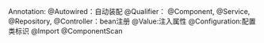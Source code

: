 Annotation:
@Autowired：自动装配
@Qualifier：
@Component, @Service, @Repository, @Controller：bean注册
@Value:注入属性
@Configuration:配置类标识
@Import
@ComponentScan